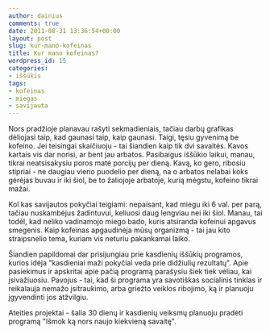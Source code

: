 ```yaml
---
author: dainius
comments: true
date: 2011-08-31 13:36:54+00:00
layout: post
slug: kur-mano-kofeinas
title: Kur mano kofeinas?
wordpress_id: 15
categories:
- iššūkis
tags:
- kofeinas
- miegas
- savijauta
---
```


Nors pradžioje planavau rašyti sekmadieniais, tačiau darbų grafikas dėliojasi taip, kad gaunasi taip, kaip gaunasi. Taigi, tęsiu gyvenimą be kofeino. Jei teisingai skaičiuoju - tai šiandien kaip tik dvi savaitės. Kavos kartais vis dar norisi, ar bent jau arbatos. Pasibaigus iššūkio laikui, manau, tikrai neatsisakysiu poros matė porcijų per dieną. Kavą, ko gero, ribosiu stipriai - ne daugiau vieno puodelio per dieną, na o arbatos nelabai koks gėrėjas buvau ir iki šiol, be to žaliojoje arbatoje, kurią mėgstu, kofeino tikrai mažai.

Kol kas savijautos pokyčiai teigiami: nepaisant, kad miegu iki 6 val. per parą, tačiau nuskambėjus žadintuvui, keliuosi daug lengviau nei iki šiol. Manau, tai todėl, kad neliko vadinamojo miego bado, kuris atsiranda kofeinui apgavus smegenis. Kaip kofeinas apgaudinėja mūsų organizmą - tai jau kito straipsnelio tema, kuriam vis neturiu pakankamai laiko.

Šiandien papildomai dar prisijungiau prie kasdienių iššūkių programos, kurios idėja "kasdieniai maži pokyčiai veda prie didžiulių rezultatų". Apie pasiekimus ir apskritai apie pačią programą parašysiu šiek tiek vėliau, kai įsivažiuosiu. Pavojus - tai, kad ši programa yra savotiškas socialinis tinklas ir reikalauja nemažo įsitraukimo, arba griežto veiklos ribojimo, ką ir planuoju įgyvendinti jos atžvilgiu.

Ateities projektai - šalia 30 dienų ir kasdienių veiksmų planuoju pradėti programą "Išmok ką nors naujo kiekvieną savaitę".
